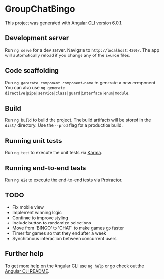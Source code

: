 # GroupChatBingo

This project was generated with [Angular CLI](https://github.com/angular/angular-cli) version 6.0.1.

## Development server

Run `ng serve` for a dev server. Navigate to `http://localhost:4200/`. The app will automatically reload if you change any of the source files.

## Code scaffolding

Run `ng generate component component-name` to generate a new component. You can also use `ng generate directive|pipe|service|class|guard|interface|enum|module`.

## Build

Run `ng build` to build the project. The build artifacts will be stored in the `dist/` directory. Use the `--prod` flag for a production build.

## Running unit tests

Run `ng test` to execute the unit tests via [Karma](https://karma-runner.github.io).

## Running end-to-end tests

Run `ng e2e` to execute the end-to-end tests via [Protractor](http://www.protractortest.org/).

## TODO

* Fix mobile view
* Implement winning logic 
* Continue to improve styling 
* Include button to randomize selections
* Move from 'BINGO' to 'CHAT' to make games go faster
* Timer for games so that they end after a week
* Synchronous interaction between concurrent users 

## Further help

To get more help on the Angular CLI use `ng help` or go check out the [Angular CLI README](https://github.com/angular/angular-cli/blob/master/README.md).
